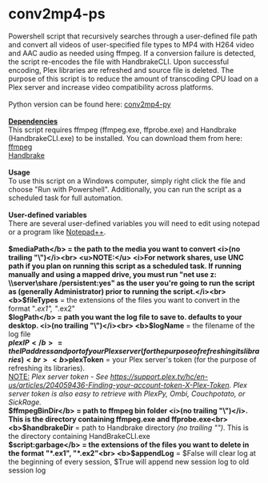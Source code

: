 # conv2mp4-ps
Powershell script that recursively searches through a user-defined file path and convert all videos of user-specified  file types to MP4 with H264 video and AAC audio as needed using ffmpeg. If a conversion failure is detected, the script re-encodes the file with HandbrakeCLI. Upon successful encoding, Plex libraries are refreshed and source file is deleted.  The purpose of this script is to reduce the amount of transcoding CPU load on a Plex server and increase video compatibility across platforms.<br><br>
Python version can be found here: <a href="https://github.com/BrianDMG/conv2mp4-py">conv2mp4-py</a><br><br>
<b><u>Dependencies</u></b><br>
This script requires ffmpeg (ffmpeg.exe, ffprobe.exe) and Handbrake (HandbrakeCLI.exe) to be installed. You can download them from here:<br>
<a href="https://ffmpeg.org/download.html">ffmpeg</a><br>
<a href="https://handbrake.fr/downloads.php">Handbrake</a><br><br>
<b>Usage</b><br>
To use this script on a Windows computer, simply right click the file and choose "Run with Powershell". Additionally, you can run the script as a scheduled task for full automation.<br><br>
<b>User-defined variables</b><br>
There are several user-defined variables you will need to edit using notepad or a program like <a href="https://notepad-plus-plus.org/download/v6.9.2.html">Notepad++</a>.<br><br>
<b>$mediaPath</b> = the path to the media you want to convert <i>(no trailing "\")</i><br>
<u>NOTE:</u> <i>For network shares, use UNC path if you plan on running this script as a scheduled task. If running manually and using a mapped drive, you must run "net use z: \\server\share /persistent:yes" as the user you're going to run the script as (generally Administrator) prior to running the script.</i><br>
<b>$fileTypes</b> = the extensions of the files you want to convert in the format "*.ex1", "*.ex2"<br> 
<b>$logPath</b> = path you want the log file to save to. defaults to your desktop. <i>(no trailing "\")</i><br>
<b>$logName</b> = the filename of the log file<br>
<b>$plexIP</b> = the IP address and port of your Plex server (for the purpose of refreshing its libraries)<br>
<b>$plexToken</b> = your Plex server's token (for the purpose of refreshing its libraries).<br>
<u>NOTE:</u> <i>Plex server token - See https://support.plex.tv/hc/en-us/articles/204059436-Finding-your-account-token-X-Plex-Token. Plex server token is also easy to retrieve with PlexPy, Ombi, Couchpotato, or SickRage.</i><br>
<b>$ffmpegBinDir</b> = path to ffmpeg bin folder <i>(no trailing "\")</i>. This is the directory containing ffmpeg.exe and ffprobe.exe<br> 
<b>$handbrakeDir</b> = path to Handbrake directory <i>(no trailing "\")</i>. This is the directory containing HandBrakeCLI.exe<br>
<b>$script:garbage</b> = the extensions of the files you want to delete in the format "*.ex1", "*.ex2"<br>
<b>$appendLog</b> = $False will clear log at the beginning of every session, $True will append new session log to old session log
